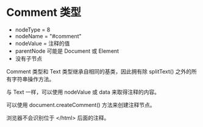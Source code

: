 # Comment 类型

* nodeType = 8
* nodeName = "#comment"
* nodeValue = 注释的值
* parentNode 可能是 Document 或 Element
* 没有子节点

Comment 类型和 Text 类型继承自相同的基类，因此拥有除 splitText() 之外的所有字符串操作方法。

与 Text 一样，可以使用 nodeValue 或 data 来取得注释的内容。

可以使用 document.createComment() 方法来创建注释节点。

浏览器不会识别位于 <\/html> 后面的注释。
